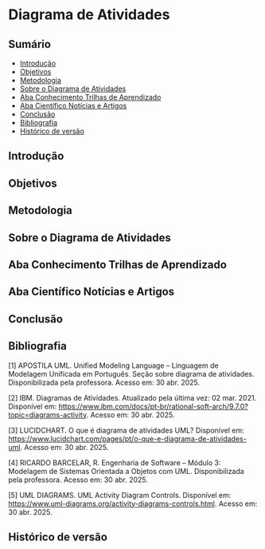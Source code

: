 # Diagrama de Atividades

## Sumário

- [Introdução](#Introdução)
- [Objetivos](#Objetivos)
- [Metodologia](#Metodologia)
- [Sobre o Diagrama de Atividades](#Sobre-o-Diagrama-de-Atividades)
- [Aba Conhecimento Trilhas de Aprendizado](#Aba-Conhecimento-Trilhas-de-Aprendizado)
- [Aba Científico Notícias e Artigos](#Aba-Científico-Notícias-e-Artigos)
- [Conclusão](#Conclusão)
- [Bibliografia](#Bibliografia)
- [Histórico de versão](#Histórico-de-versão)


## Introdução



## Objetivos


## Metodologia



## Sobre o Diagrama de Atividades



## Aba Conhecimento Trilhas de Aprendizado


## Aba Científico Notícias e Artigos

## Conclusão

## Bibliografia

<a name="ref1"></a>
[1] APOSTILA UML. Unified Modeling Language – Linguagem de Modelagem Unificada em Português. Seção sobre diagrama de atividades. Disponibilizada pela professora. Acesso em: 30 abr. 2025.

<a name="ref2"></a>
[2] IBM. Diagramas de Atividades. Atualizado pela última vez: 02 mar. 2021. Disponível em: https://www.ibm.com/docs/pt-br/rational-soft-arch/9.7.0?topic=diagrams-activity. Acesso em: 30 abr. 2025.

<a name="ref3"></a>
[3] LUCIDCHART. O que é diagrama de atividades UML? Disponível em: https://www.lucidchart.com/pages/pt/o-que-e-diagrama-de-atividades-uml. Acesso em: 30 abr. 2025.

<a name="ref4"></a>
[4] RICARDO BARCELAR, R. Engenharia de Software – Módulo 3: Modelagem de Sistemas Orientada a Objetos com UML. Disponibilizada pela professora. Acesso em: 30 abr. 2025.

<a name="ref5"></a>
[5] UML DIAGRAMS. UML Activity Diagram Controls. Disponível em: https://www.uml-diagrams.org/activity-diagrams-controls.html. Acesso em: 30 abr. 2025.



## Histórico de versão
